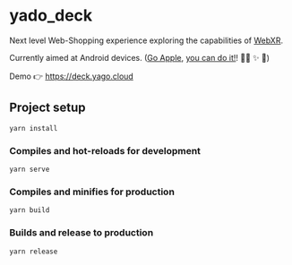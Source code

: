 # yado_deck

Next level Web-Shopping experience exploring the capabilities of [WebXR](https://immersiveweb.dev/).

Currently aimed at Android devices. ([Go Apple](https://firt.dev/ios-15.4b/#webxr-is-coming), [ you can do it!](https://webkit.org/status/#specification-webxr)! 👩‍💻 ✨ 🥳)

Demo 👉 https://deck.yago.cloud

## Project setup
```
yarn install
```

### Compiles and hot-reloads for development
```
yarn serve
```

### Compiles and minifies for production
```
yarn build
```

### Builds and release to production
```
yarn release
```
